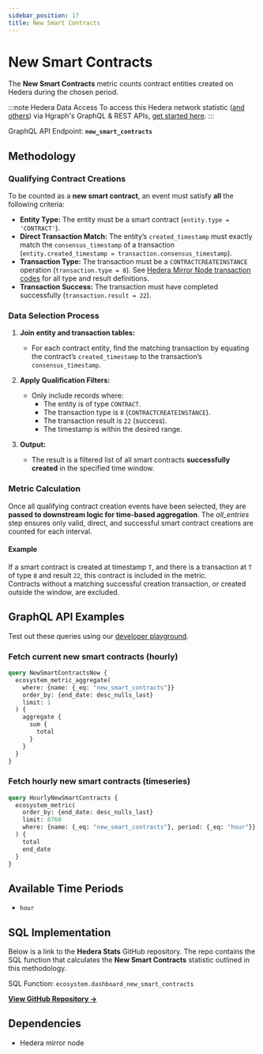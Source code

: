 ```yaml
---
sidebar_position: 17
title: New Smart Contracts
---
```


# New Smart Contracts

The **New Smart Contracts** metric counts contract entities created on Hedera during the chosen period.

:::note Hedera Data Access
To access this Hedera network statistic ([and others](/category/hedera-stats/)) via Hgraph's GraphQL & REST APIs, [get started here](https://www.hgraph.com/hedera).
:::

GraphQL API Endpoint: **`new_smart_contracts`**

## Methodology

### Qualifying Contract Creations

To be counted as a **new smart contract**, an event must satisfy **all** the following criteria:

- **Entity Type:** The entity must be a smart contract (`entity.type = 'CONTRACT'`).
- **Direct Transaction Match:** The entity’s `created_timestamp` must exactly match the `consensus_timestamp` of a transaction (`entity.created_timestamp = transaction.consensus_timestamp`).
- **Transaction Type:** The transaction must be a `CONTRACTCREATEINSTANCE` operation (`transaction.type = 8`). See [Hedera Mirror Node transaction codes](https://github.com/hashgraph/hedera-mirror-node/blob/main/hedera-mirror-rest/model/transactionType.js) for all type and result definitions.
- **Transaction Success:** The transaction must have completed successfully (`transaction.result = 22`).

### Data Selection Process

1. **Join entity and transaction tables:**  
   - For each contract entity, find the matching transaction by equating the contract’s `created_timestamp` to the transaction’s `consensus_timestamp`.

2. **Apply Qualification Filters:**  
   - Only include records where:
     - The entity is of type `CONTRACT`.
     - The transaction type is `8` (`CONTRACTCREATEINSTANCE`).
     - The transaction result is `22` (success).
     - The timestamp is within the desired range.

3. **Output:**  
   - The result is a filtered list of all smart contracts **successfully created** in the specified time window.

### Metric Calculation

Once all qualifying contract creation events have been selected, they are **passed to downstream logic for time-based aggregation**. The *all_entries* step ensures only valid, direct, and successful smart contract creations are counted for each interval.

#### Example

If a smart contract is created at timestamp `T`, and there is a transaction at `T` of type `8` and result `22`, this contract is included in the metric.  
Contracts without a matching successful creation transaction, or created outside the window, are excluded.

## GraphQL API Examples

Test out these queries using our [developer playground](https://dashboard.hgraph.com).

### Fetch current new smart contracts (hourly)

```graphql
query NewSmartContractsNow {
  ecosystem_metric_aggregate(
    where: {name: {_eq: "new_smart_contracts"}}
    order_by: {end_date: desc_nulls_last}
    limit: 1
  ) {
    aggregate {
      sum {
        total
      }
    }
  }
}
```

### Fetch hourly new smart contracts (timeseries)

```graphql
query HourlyNewSmartContracts {
  ecosystem_metric(
    order_by: {end_date: desc_nulls_last}
    limit: 8760
    where: {name: {_eq: "new_smart_contracts"}, period: {_eq: "hour"}}
  ) {
    total
    end_date
  }
}
```

## Available Time Periods

- `hour`

## SQL Implementation

Below is a link to the **Hedera Stats** GitHub repository. The repo contains the SQL function that calculates the **New Smart Contracts** statistic outlined in this methodology.

SQL Function: `ecosystem.dashboard_new_smart_contracts`

**[View GitHub Repository →](https://github.com/hgraph-io/hedera-stats)**

## Dependencies
* Hedera mirror node
